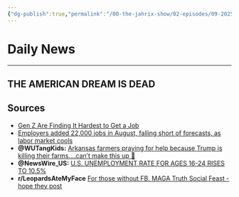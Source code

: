 ```yaml
---
{"dg-publish":true,"permalink":"/00-the-jahrix-show/02-episodes/09-2025/09-07-2025/","tags":["jahrixshow","politics","dailynews","trump2025","edithere"],"created":"2025-09-06T22:30:52.406-04:00","updated":"2025-09-07T04:02:27.362-04:00"}
---
```


# Daily News
---
## THE AMERICAN DREAM IS DEAD
## Sources
- [Gen Z Are Finding It Hardest to Get a Job](https://www.newsweek.com/gen-z-unemployment-rates-job-struggle-2125071)  
- [Employers added 22,000 jobs in August, falling short of forecasts, as labor market cools](https://www.cbsnews.com/news/jobs-report-august-2025-economy-trump-hiring-bls/)
- **@WUTangKids:** [Arkansas farmers praying for help because Trump is killing their farms….can’t make this up 🤣](https://x.com/WUTangKids/status/1963957948117385221)  
- **@NewsWire_US:** [U.S. UNEMPLOYMENT RATE FOR AGES 16-24 RISES TO 10.5%](https://x.com/NewsWire_US/status/1963973256886583608)
- **r/LeopardsAteMyFace** [For those without FB. MAGA Truth Social Feast - hope they post](https://www.reddit.com/r/LeopardsAteMyFace/comments/1n67mr9/for_those_without_fb_maga_truth_social_feast_hope/)  